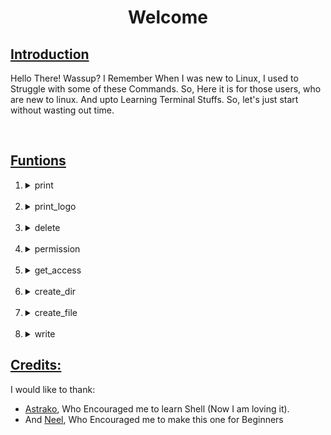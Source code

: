 <h1 align="center">Welcome</h1>
<h2><u>Introduction</u></h2>
<div>
    <p>
        Hello There! Wassup? I Remember When I was new to Linux, I used to Struggle with some of these Commands. So,
        Here it is for those users, who are new to linux. And upto Learning Terminal Stuffs. So, let's just start
        without wasting out time.
    </p>
</div><br>
<h2><u>Funtions</u></h2>
<div>
    <ol>
        <li>
            <details>
                <summary>print</summary><br>
                So, Let's just start by Printing "Hello World!" in the Shell Terminal. Open the <code>start.sh</code> file.
                And write<br><code>print "Hello World!"</code> (or) <code>print "Hello World!" "Green"</code><br><br>
                <b>You Can Use Various Colours.</b><br>
    <ul>
        <li>Some Predefined Colours are:<br></li>
            <code>
                black, red, green, yellow, blue, magenta, cyan, grey.
            </code><br>
        <li>You Can Also Change the Background of Particular Text.<br></li>
            <code>
                black_bg, red_bg, green_bg, yellow_bg, blue_bg, magenta_bg, cyan_bg, grey_bg, invert.<br>
            </code>
    </ul>
            </details>
        </li><br>
        <li>
            <details>
                <summary>print_logo</summary><br>
                Now, The Banner. Which can be seen On top of Every Project. Use <a href="https://www.askapache.com/online-tools/figlet-ascii/">figlet_generator</a>
                to make banners. Now copy that Banner, Make a file (Let's go with logo.txt) & Paste the Code inside the file. Now save and add a
                blank line above & below so that it gets properly Aligned in terminal, Now Close it. The Next Step is to Call the
                <code>print_logo</code>
                function.<br><br>The Syntax to use that function is, <br><code>print_logo "logo.txt"</code> (or) <code>print_logo "logo.txt" "green"</code>
            </details><br>
        </li>
        <li>
            <details>
                <summary>delete</summary><br>
                Now, the Next Function is <code>delete</code>. You can use this function to delete file (or) folder.<br>
                The Syntax for this function is <code>delete "logo.txt"</code>.
            </details><br>
        </li>
        <li>
            <details>
                <summary>permission</summary><br>
                In Linux, You Sometimes need Permission to Open, Execute File(s). To Get Permissions of that
                particular file, You just need to do <code>permission logo.txt</code> and You Can Now Execute (or) Open that
                file.<br><br>
                <b>Note That: You  will have to input your password, As we will need sudo to Change Permission</b>
            </details><br>
        </li>
        <li>
            <details>
                <summary>get_access</summary><br>
                Sometimes, you may have noticed some File(s)/Folder(s) having a Symbol of Lock in that Icon. To get
                Access to that File/Folder just call the <code>get_access</code> Function.Syntax for that funtion
                is<code>get_access "logo.txt"</code>.<br><br>
                <b>Note That: You will have to input your password, As we will need sudo to Change Permission</b>
            </details><br>
        </li>
        <li>
            <details>
                <summary>create_dir</summary><br>
                To Create a Folder named "Example", Do <code>create_dir "Example"</code>
            </details><br>
        </li>
        <li>
            <details>
                <summary>create_file</summary><br>
                To Create a File named "logo.txt", Do <code>create_file "logo.txt"</code>
            </details><br>
        </li>
        <li>
            <details>
                <summary>write</summary><br>
                To Write xyz in "logo.txt", Do <code>write "xyz" "logo.txt"</code>.<br>If the Directory (or) File
                doesn't Exist, Function will automatically Create it.
            </details>
        </li>
    </ol>
</div>
<h2><u>Credits:</u></h2>
<div>
    I would like to thank:
    <ul>
        <li>
            <a href="https://www.github.com/Astrako">Astrako</a>, Who Encouraged me to learn Shell (Now I am loving it).
        </li>
        <li>
            And <a href="https://www.github.com/neel0210">Neel</a>, Who Encouraged me to make this one for Beginners
        </li>
</div>